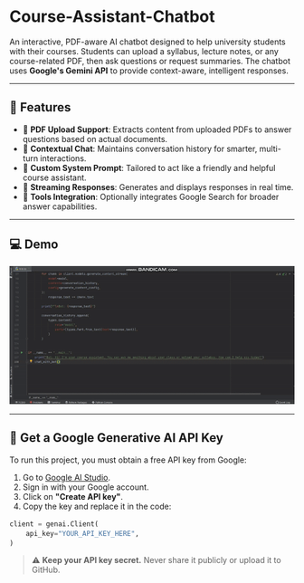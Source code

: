 # Course-Assistant-Chatbot

An interactive, PDF-aware AI chatbot designed to help university students with their courses. Students can upload a syllabus, lecture notes, or any course-related PDF, then ask questions or request summaries. The chatbot uses **Google's Gemini API** to provide context-aware, intelligent responses.

---

## 🚀 Features

- 📄 **PDF Upload Support**: Extracts content from uploaded PDFs to answer questions based on actual documents.
- 💬 **Contextual Chat**: Maintains conversation history for smarter, multi-turn interactions.
- 🧠 **Custom System Prompt**: Tailored to act like a friendly and helpful course assistant.
- 🔄 **Streaming Responses**: Generates and displays responses in real time.
- 🧪 **Tools Integration**: Optionally integrates Google Search for broader answer capabilities.

---

## 💻 Demo
![Demo](Demo.gif)

---

## 🔑 Get a Google Generative AI API Key

To run this project, you must obtain a free API key from Google:

1. Go to [Google AI Studio](https://makersuite.google.com/app/apikey).
2. Sign in with your Google account.
3. Click on **"Create API key"**.
4. Copy the key and replace it in the code:

```python
client = genai.Client(
    api_key="YOUR_API_KEY_HERE",
)
```
> ⚠️ **Keep your API key secret.** Never share it publicly or upload it to GitHub.

